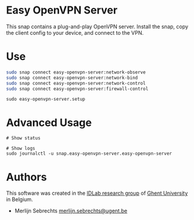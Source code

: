 # Easy OpenVPN Server

This snap contains a plug-and-play OpenVPN server. Install the snap, copy the client config to your device, and connect to the VPN.

# Use

```bash
sudo snap connect easy-openvpn-server:network-observe
sudo snap connect easy-openvpn-server:network-bind
sudo snap connect easy-openvpn-server:network-control
sudo snap connect easy-openvpn-server:firewall-control
```

```
sudo easy-openvpn-server.setup
```

# Advanced Usage

```
# Show status

# Show logs
sudo journalctl -u snap.easy-openvpn-server.easy-openvpn-server
```

# Authors

This software was created in the [IDLab research group](https://idlab.technology/) of [Ghent University](https://www.ugent.be/en) in Belgium.

* Merlijn Sebrechts <merlijn.sebrechts@ugent.be>
